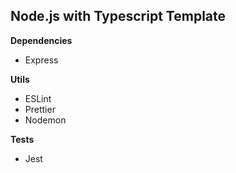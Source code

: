 Node.js with Typescript Template
--------

**Dependencies**
- Express

**Utils**
- ESLint
- Prettier
- Nodemon

**Tests**
- Jest